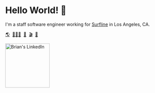 # Hello World! 🌊

I'm a staff software engineer working for [Surfline](https://surfline.com) in Los Angeles, CA.

[🌎](https://brainbrian.com)&nbsp;
[👨🏻‍💻](https://www.linkedin.com/in/brianbehrens/)&nbsp;
[📸](https://gallery.brainbrian.com)&nbsp;
[🎬](https://www.youtube.com/c/BrianBehrens)&nbsp;
[🦋](https://bsky.app/profile/brainbrian.com)


<a href="https://www.linkedin.com/in/brianbehrens"><img src="https://content.linkedin.com/content/dam/me/business/en-us/amp/brand-site/v2/bg/LI-Logo.svg.original.svg" alt="Brian's LinkedIn" width="140" /></a>

<!-- [![Brian's github stats](https://github-readme-stats.vercel.app/api?username=brainbrian&theme=prussian&show_icons=true)](https://github.com/brainbrian) -->

